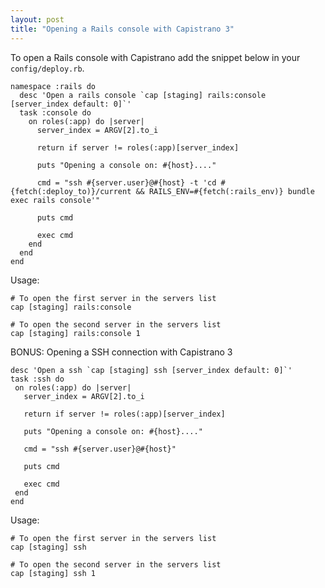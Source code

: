 ```yaml
---
layout: post
title: "Opening a Rails console with Capistrano 3"
---
```


To open a Rails console with Capistrano add the snippet below in your `config/deploy.rb`.

    namespace :rails do
      desc 'Open a rails console `cap [staging] rails:console [server_index default: 0]`'
      task :console do
        on roles(:app) do |server|
          server_index = ARGV[2].to_i

          return if server != roles(:app)[server_index]

          puts "Opening a console on: #{host}...."

          cmd = "ssh #{server.user}@#{host} -t 'cd #{fetch(:deploy_to)}/current && RAILS_ENV=#{fetch(:rails_env)} bundle exec rails console'"

          puts cmd

          exec cmd
        end
      end
    end

Usage:

    # To open the first server in the servers list
    cap [staging] rails:console

    # To open the second server in the servers list
    cap [staging] rails:console 1

BONUS: Opening a SSH connection with Capistrano 3

    desc 'Open a ssh `cap [staging] ssh [server_index default: 0]`'
    task :ssh do
     on roles(:app) do |server|
       server_index = ARGV[2].to_i

       return if server != roles(:app)[server_index]

       puts "Opening a console on: #{host}...."

       cmd = "ssh #{server.user}@#{host}"

       puts cmd

       exec cmd
     end
    end

Usage:

    # To open the first server in the servers list
    cap [staging] ssh

    # To open the second server in the servers list
    cap [staging] ssh 1


